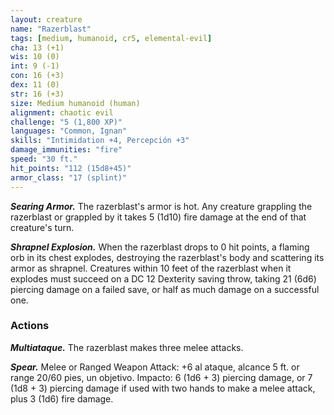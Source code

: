 ```yaml
---
layout: creature
name: "Razerblast"
tags: [medium, humanoid, cr5, elemental-evil]
cha: 13 (+1)
wis: 10 (0)
int: 9 (-1)
con: 16 (+3)
dex: 11 (0)
str: 16 (+3)
size: Medium humanoid (human)
alignment: chaotic evil
challenge: "5 (1,800 XP)"
languages: "Common, Ignan"
skills: "Intimidation +4, Percepción +3"
damage_immunities: "fire"
speed: "30 ft."
hit_points: "112 (15d8+45)"
armor_class: "17 (splint)"
---
```


***Searing Armor.*** The razerblast's armor is hot. Any creature grappling the razerblast or grappled by it takes 5 (1d10) fire damage at the end of that creature's turn.

***Shrapnel Explosion.*** When the razerblast drops to 0 hit points, a flaming orb in its chest explodes, destroying the razerblast's body and scattering its armor as shrapnel. Creatures within 10 feet of the razerblast when it explodes must succeed on a DC 12 Dexterity saving throw, taking 21 (6d6) piercing damage on a failed save, or half as much damage on a successful one.

### Actions

***Multiataque.*** The razerblast makes three melee attacks.

***Spear.*** Melee or Ranged Weapon Attack: +6 al ataque, alcance 5 ft. or range 20/60 pies, un objetivo. Impacto: 6 (1d6 + 3) piercing damage, or 7 (1d8 + 3) piercing damage if used with two hands to make a melee attack, plus 3 (1d6) fire damage.